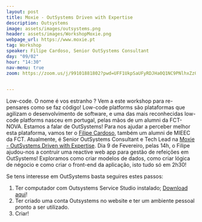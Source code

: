 ```yaml
---
layout: post
title: Moxie - OutSystems Driven with Expertise
description: Outsystems
image: assets/images/outsystems.png
header: assets/images/WorkshopMoxie.png
webpage_url: https://www.moxie.pt
tag: Workshop
speaker: Filipe Cardoso, Senior OutSystems Consultant
day: "09/02"
hour: "14:30"
nav-menu: true
zoom: https://zoom.us/j/99101881802?pwd=UFF1UkpSaUFyRDJHa0Q1NC9PNlhxZz09

      
---
```


Low-code. O nome é vos estranho ? Vem a este workshop para re-pensares como se faz código! Low-code platforms são plataformas que agilizam o desenvolvimento de software, e uma das mais reconhecidas low-code platforms nasceu em portugal, pelas mãos de um alumni da FCT-NOVA. Estamos a falar de OutSystems! 
Para nos ajudar a perceber melhor esta plataforma, vamos ter o [Filipe Cardoso](https://pt.linkedin.com/in/filipe-roma-cardoso-7617168a), também um alumni de MIEEC da FCT. Atualmente, é Senior OutSystems Consultant e Tech Lead na [Moxie - OutSystems Driven with Expertise](https://www.moxie.pt).
Dia 9 de Fevereiro, pelas 14h, o Filipe ajudou-nos a contruir uma reactive web app para gestão de refeições em OutSystems!
Exploramos como criar modelos de dados, como criar lógica de négocio e como criar o front-end da aplicação, isto tudo só em 2h30!

Se tens interesse em OutSystems basta seguires estes passos:

1. Ter computador com Outsystems Service Studio instalado; [Download aqui](https://www.outsystems.com/downloads/)!
2. Ter criado uma conta Outsystems no website e ter um ambiente pessoal pronto a ser utilizado.
3. Criar!

